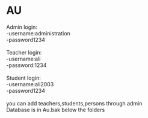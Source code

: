 # AU
Admin login:<br>
-username:administration<br>
-password1234<br>
<br>
Teacher login:<br>
-username:ali<br>
-password:1234<br>
<br>
Student login:<br>
-username:ali2003<br>
-password1234<br>
<br>
you can add teachers,students,persons through admin
<br>
Database is in Au.bak below the folders

